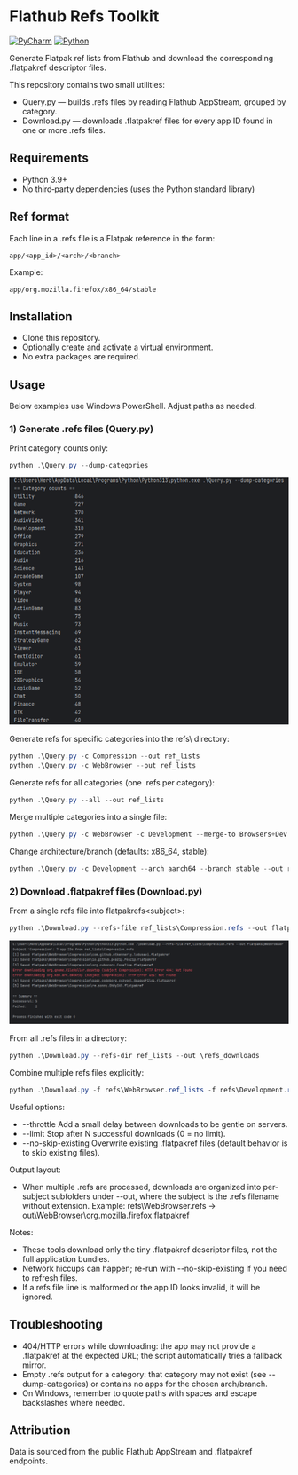 # Flathub Refs Toolkit

[![PyCharm](https://img.shields.io/badge/PyCharm-000?logo=pycharm&logoColor=fff)](#)
[![Python](https://img.shields.io/badge/Python-3.9%2B-3776AB?logo=python&logoColor=fff)](#)

Generate Flatpak ref lists from Flathub and download the corresponding .flatpakref descriptor files.

This repository contains two small utilities:
- Query.py — builds .refs files by reading Flathub AppStream, grouped by category.
- Download.py — downloads .flatpakref files for every app ID found in one or more .refs files.

## Requirements
- Python 3.9+
- No third‑party dependencies (uses the Python standard library)

## Ref format
Each line in a .refs file is a Flatpak reference in the form:

```
app/<app_id>/<arch>/<branch>
```

Example:
```
app/org.mozilla.firefox/x86_64/stable
```

## Installation
- Clone this repository.
- Optionally create and activate a virtual environment.
- No extra packages are required.

## Usage
Below examples use Windows PowerShell. Adjust paths as needed.

### 1) Generate .refs files (Query.py)
Print category counts only:
```powershell
python .\Query.py --dump-categories
```
![dump_categories.png](images/dump_categories.png)

Generate refs for specific categories into the refs\ directory:
```powershell
python .\Query.py -c Compression --out ref_lists
python .\Query.py -c WebBrowser --out ref_lists
```

Generate refs for all categories (one .refs per category):
```powershell
python .\Query.py --all --out ref_lists
```

Merge multiple categories into a single file:
```powershell
python .\Query.py -c WebBrowser -c Development --merge-to Browsers+Dev.refs --out refs_merged
```

Change architecture/branch (defaults: x86_64, stable):
```powershell
python .\Query.py -c Development --arch aarch64 --branch stable --out refs-aarch64
```

### 2) Download .flatpakref files (Download.py)
From a single refs file into flatpakrefs\<subject>\:
```powershell
python .\Download.py --refs-file ref_lists\Compression.refs --out flatpaks\WebBrowser
```
![download_image.png](images/download_image.png)

From all .refs files in a directory:
```powershell
python .\Download.py --refs-dir ref_lists --out \refs_downloads
```

Combine multiple refs files explicitly:
```powershell
python .\Download.py -f refs\WebBrowser.ref_lists -f refs\Development.refs --out out
```

Useful options:
- --throttle <seconds>  Add a small delay between downloads to be gentle on servers.
- --limit <N>           Stop after N successful downloads (0 = no limit).
- --no-skip-existing    Overwrite existing .flatpakref files (default behavior is to skip existing files).

Output layout:
- When multiple .refs are processed, downloads are organized into per-subject subfolders under --out, where the subject is the .refs filename without extension. Example: refs\WebBrowser.refs -> out\WebBrowser\org.mozilla.firefox.flatpakref

Notes:
- These tools download only the tiny .flatpakref descriptor files, not the full application bundles.
- Network hiccups can happen; re-run with --no-skip-existing if you need to refresh files.
- If a refs file line is malformed or the app ID looks invalid, it will be ignored.

## Troubleshooting
- 404/HTTP errors while downloading: the app may not provide a .flatpakref at the expected URL; the script automatically tries a fallback mirror.
- Empty .refs output for a category: that category may not exist (see --dump-categories) or contains no apps for the chosen arch/branch.
- On Windows, remember to quote paths with spaces and escape backslashes where needed.

## Attribution
Data is sourced from the public Flathub AppStream and .flatpakref endpoints.